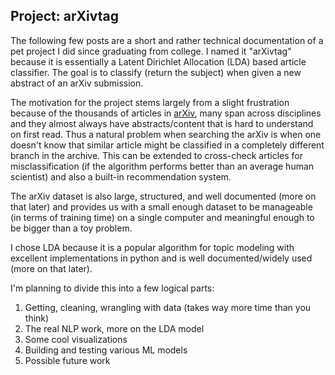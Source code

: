## Project: arXivtag

The following few posts are a short and rather technical documentation of a pet project I did since graduating from college. I named it "arXivtag" because it is essentially a Latent Dirichlet Allocation (LDA) based article classifier. The goal is to classify (return the subject) when given a new abstract of an arXiv submission.

The motivation for the project stems largely from a slight frustration because of the thousands of articles in [arXiv](https://arxiv.org/), many span across disciplines and they almost always have abstracts/content that is hard to understand on first read. Thus a natural problem when searching the arXiv is when one doesn't know that similar article might be classified in a completely different branch in the archive. This can be extended to cross-check articles for misclassification (if the algorithm performs better than an average human scientist) and also a built-in recommendation system.

The arXiv dataset is also large, structured, and well documented (more on that later) and provides us with a small enough dataset to be manageable (in terms of training time) on a single computer and meaningful enough to be bigger than a toy problem.

I chose LDA because it is a popular algorithm for topic modeling with excellent implementations in python and is well documented/widely used (more on that later). 

I'm planning to divide this into a few logical parts:
1. Getting, cleaning, wrangling with data (takes way more time than you think)
2. The real NLP work, more on the LDA model
3. Some cool visualizations
4. Building and testing various ML models 
5. Possible future work